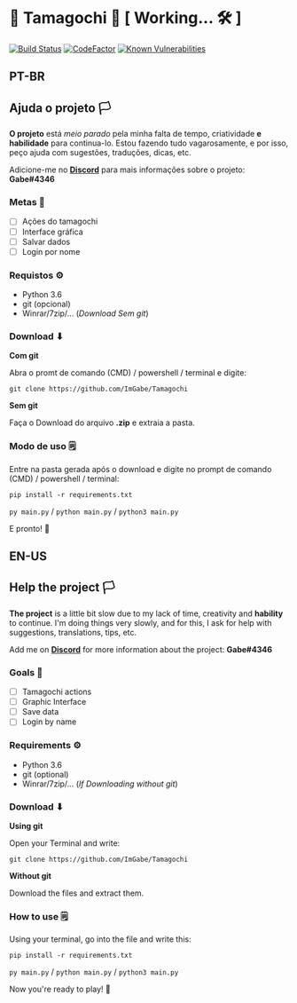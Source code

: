 # 👾‍‍ Tamagochi 👾‍‍ [ Working... 🛠 ]

[![Build Status](https://travis-ci.com/ImGabe/Tamagochi.svg?branch=master)](https://travis-ci.com/ImGabe/Tamagochi)
[![CodeFactor](https://www.codefactor.io/repository/github/imgabe/tamagochi/badge)](https://www.codefactor.io/repository/github/imgabe/tamagochi)
[![Known Vulnerabilities](https://snyk.io/test/github/ImGabe/Tamagochi/badge.svg?targetFile=requirements.txt)](https://snyk.io/test/github/ImGabe/Tamagochi?targetFile=requirements.txt)

## PT-BR

## Ajuda o projeto 🏳

**O projeto** está *meio parado* pela minha falta de tempo, criatividade __e habilidade__ para continua-lo. Estou fazendo tudo vagarosamente, e por isso, peço ajuda com sugestões, traduções, dicas, etc.

Adicione-me no [**Discord**](https://discordapp.com/) para mais informações sobre o projeto: **Gabe#4346**

### Metas 📌

- [ ] Ações do tamagochi
- [ ] Interface gráfica
- [ ] Salvar dados
- [ ] Login por nome

### Requistos ⚙
* Python 3.6
* git (opcional)
* Winrar/7zip/... (*Download Sem git*)

### Download ⬇

**Com git**

Abra o promt de comando (CMD) / powershell / terminal e digite:

`git clone https://github.com/ImGabe/Tamagochi`

**Sem git**
 
Faça o Download do arquivo **.zip** e extraia a pasta.

### Modo de uso 🗒

Entre na pasta gerada após o download e digite no prompt de comando (CMD) / powershell / terminal:

`pip install -r requirements.txt`

`py main.py` / `python main.py` / `python3 main.py`

E pronto! 🎉

## EN-US 

## Help the project 🏳

**The project** is a little bit slow due to my lack of time, creativity and __hability__ to continue. I'm doing things very slowly, and for this, I ask for help with suggestions, translations, tips, etc.

Add me on [**Discord**](https://discordapp.com/) for more information about the project: **Gabe#4346**

### Goals 📌

- [ ] Tamagochi actions
- [ ] Graphic Interface
- [ ] Save data
- [ ] Login by name

### Requirements  ⚙
* Python 3.6
* git (optional)
* Winrar/7zip/... (*If Downloading without git*)

### Download ⬇

**Using git**

Open your Terminal and write:

`git clone https://github.com/ImGabe/Tamagochi`

**Without git**
 
Download the files and extract them.

### How to use 🗒

Using your terminal, go into the file and write this:

`pip install -r requirements.txt`

`py main.py` / `python main.py` / `python3 main.py`

Now you're ready to play! 🎉
